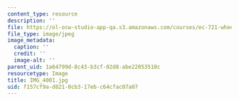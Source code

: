 ```yaml
---
content_type: resource
description: ''
file: https://ol-ocw-studio-app-qa.s3.amazonaws.com/courses/ec-721-wheelchair-design-in-developing-countries-spring-2009/f157cf9ad8210cb317ebc64cfac07a07_IMG_4001.jpg
file_type: image/jpeg
image_metadata:
  caption: ''
  credit: ''
  image-alt: ''
parent_uid: 1a64799d-8c43-b3cf-02d8-abe22053510c
resourcetype: Image
title: IMG_4001.jpg
uid: f157cf9a-d821-0cb3-17eb-c64cfac07a07
---
```

